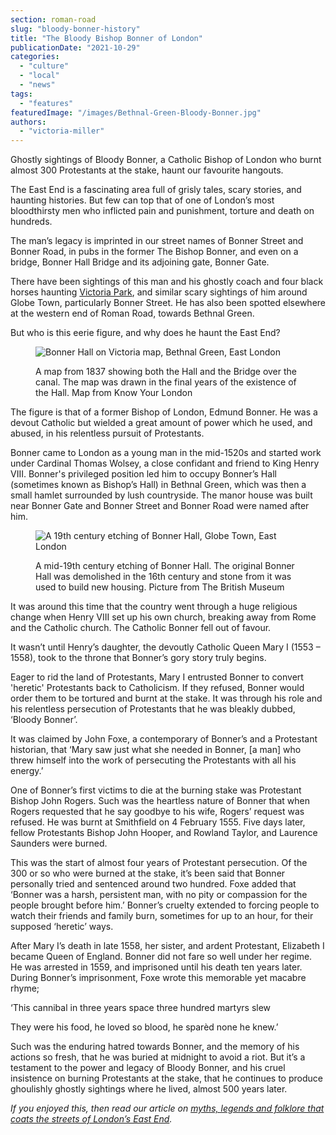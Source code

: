 ```yaml
---
section: roman-road
slug: "bloody-bonner-history"
title: "The Bloody Bishop Bonner of London"
publicationDate: "2021-10-29"
categories: 
  - "culture"
  - "local"
  - "news"
tags: 
  - "features"
featuredImage: "/images/Bethnal-Green-Bloody-Bonner.jpg"
authors: 
  - "victoria-miller"
---
```


Ghostly sightings of Bloody Bonner, a Catholic Bishop of London who burnt almost 300 Protestants at the stake, haunt our favourite hangouts.

The East End is a fascinating area full of grisly tales, scary stories, and haunting histories. But few can top that of one of London’s most bloodthirsty men who inflicted pain and punishment, torture and death on hundreds.

The man’s legacy is imprinted in our street names of Bonner Street and Bonner Road, in pubs in the former The Bishop Bonner, and even on a bridge, Bonner Hall Bridge and its adjoining gate, Bonner Gate.

There have been sightings of this man and his ghostly coach and four black horses haunting [Victoria Park](https://www.towerhamlets.gov.uk/lgnl/leisure_and_culture/parks_and_open_spaces/victoria_park/victoria_park.aspx), and similar scary sightings of him around Globe Town, particularly Bonner Street. He has also been spotted elsewhere at the western end of Roman Road, towards Bethnal Green.

But who is this eerie figure, and why does he haunt the East End?

<figure>

![Bonner Hall on Victoria map, Bethnal Green, East London](/images/Bonner-hall-map-1024x683.jpg)

<figcaption>

A map from 1837 showing both the Hall and the Bridge over the canal. The map was drawn in the final years of the existence of the Hall. Map from Know Your London

</figcaption>

</figure>

The figure is that of a former Bishop of London, Edmund Bonner. He was a devout Catholic but wielded a great amount of power which he used, and abused, in his relentless pursuit of Protestants. 

Bonner came to London as a young man in the mid-1520s and started work under Cardinal Thomas Wolsey, a close confidant and friend to King Henry VIII. Bonner's privileged position led him to occupy Bonner’s Hall (sometimes known as Bishop’s Hall) in Bethnal Green, which was then a small hamlet surrounded by lush countryside. The manor house was built near Bonner Gate and Bonner Street and Bonner Road were named after him.

<figure>

![A 19th century etching of Bonner Hall, Globe Town, East London](/images/Bethnal-Green-Bonner-Hall-2-1024x683.jpg)

<figcaption>

A mid-19th century etching of Bonner Hall. The original Bonner Hall was demolished in the 16th century and stone from it was used to build new housing. Picture from The British Museum

</figcaption>

</figure>

It was around this time that the country went through a huge religious change when Henry VIII set up his own church, breaking away from Rome and the Catholic church. The Catholic Bonner fell out of favour. 

It wasn’t until Henry’s daughter, the devoutly Catholic Queen Mary I (1553 – 1558), took to the throne that Bonner’s gory story truly begins. 

Eager to rid the land of Protestants, Mary I entrusted Bonner to convert 'heretic' Protestants back to Catholicism. If they refused, Bonner would order them to be tortured and burnt at the stake. It was through his role and his relentless persecution of Protestants that he was bleakly dubbed, ‘Bloody Bonner’. 

It was claimed by John Foxe, a contemporary of Bonner’s and a Protestant historian, that ‘Mary saw just what she needed in Bonner, \[a man\] who threw himself into the work of persecuting the Protestants with all his energy.’

One of Bonner’s first victims to die at the burning stake was Protestant Bishop John Rogers. Such was the heartless nature of Bonner that when Rogers requested that he say goodbye to his wife, Rogers’ request was refused. He was burnt at Smithfield on 4 February 1555. Five days later, fellow Protestants Bishop John Hooper, and Rowland Taylor, and Laurence Saunders were burned.

This was the start of almost four years of Protestant persecution. Of the 300 or so who were burned at the stake, it’s been said that Bonner personally tried and sentenced around two hundred. Foxe added that ‘Bonner was a harsh, persistent man, with no pity or compassion for the people brought before him.’ Bonner’s cruelty extended to forcing people to watch their friends and family burn, sometimes for up to an hour, for their supposed ‘heretic’ ways.  

After Mary I’s death in late 1558, her sister, and ardent Protestant, Elizabeth I became Queen of England. Bonner did not fare so well under her regime. He was arrested in 1559, and imprisoned until his death ten years later. During Bonner’s imprisonment, Foxe wrote this memorable yet macabre rhyme;

‘This cannibal in three years space three hundred martyrs slew

They were his food, he loved so blood, he sparèd none he knew.’

  
Such was the enduring hatred towards Bonner, and the memory of his actions so fresh, that he was buried at midnight to avoid a riot. But it’s a testament to the power and legacy of Bloody Bonner, and his cruel insistence on burning Protestants at the stake, that he continues to produce ghoulishly ghostly sightings where he lived, almost 500 years later.

_If you enjoyed this, then read our article on [myths, legends and folklore that coats the streets of London’s East End](https://romanroadlondon.com/east-end-folklore/)._


